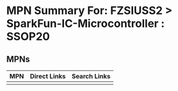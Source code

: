 



# MPN Summary For: FZSIUSS2 > SparkFun-IC-Microcontroller : SSOP20

## MPNs
  

|MPN|Direct Links|Search Links|
| :--- | :--- | :--- |
||||
